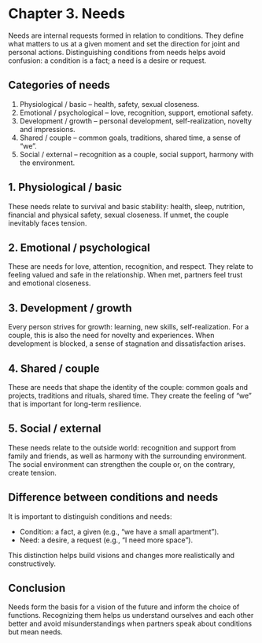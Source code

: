 # Chapter 3. Needs

Needs are internal requests formed in relation to conditions. They define what matters to us at a given moment and set the direction for joint and personal actions. Distinguishing conditions from needs helps avoid confusion: a condition is a fact; a need is a desire or request.

## Categories of needs

1. Physiological / basic – health, safety, sexual closeness.
2. Emotional / psychological – love, recognition, support, emotional safety.
3. Development / growth – personal development, self-realization, novelty and impressions.
4. Shared / couple – common goals, traditions, shared time, a sense of “we”.
5. Social / external – recognition as a couple, social support, harmony with the environment.

## 1. Physiological / basic

These needs relate to survival and basic stability: health, sleep, nutrition, financial and physical safety, sexual closeness. If unmet, the couple inevitably faces tension.

## 2. Emotional / psychological

These are needs for love, attention, recognition, and respect. They relate to feeling valued and safe in the relationship. When met, partners feel trust and emotional closeness.

## 3. Development / growth

Every person strives for growth: learning, new skills, self-realization. For a couple, this is also the need for novelty and experiences. When development is blocked, a sense of stagnation and dissatisfaction arises.

## 4. Shared / couple

These are needs that shape the identity of the couple: common goals and projects, traditions and rituals, shared time. They create the feeling of “we” that is important for long-term resilience.

## 5. Social / external

These needs relate to the outside world: recognition and support from family and friends, as well as harmony with the surrounding environment. The social environment can strengthen the couple or, on the contrary, create tension.

## Difference between conditions and needs

It is important to distinguish conditions and needs:

- Condition: a fact, a given (e.g., “we have a small apartment”).
- Need: a desire, a request (e.g., “I need more space”).

This distinction helps build visions and changes more realistically and constructively.

## Conclusion

Needs form the basis for a vision of the future and inform the choice of functions. Recognizing them helps us understand ourselves and each other better and avoid misunderstandings when partners speak about conditions but mean needs.

<div style="page-break-after: always;"></div>
